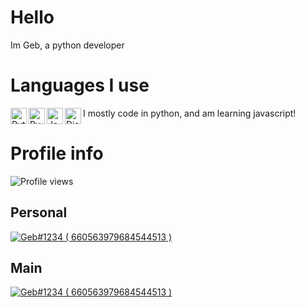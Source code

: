 # Hello
Im Geb, a python developer

# Languages I use
I mostly code in python, and am learning javascript!
<img align="left" alt="Python" width="26px" src="https://i.imgur.com/ml09ccU.png"/> <img align="left" alt="Py-Cord" width="26px" src="https://i.imgur.com/5klZwlq.png"/> <img align="left" alt="Javascript" width="26px" src="https://upload.wikimedia.org/wikipedia/commons/thumb/9/99/Unofficial_JavaScript_logo_2.svg/2048px-Unofficial_JavaScript_logo_2.svg.png"/> <img align="left" alt="Discord.JS" width="26px" src="https://cdn.discordapp.com/emojis/851461195554619442.png?v=1.png"/> 

# Profile info
![Profile views](https://gpvc.arturio.dev/ItzGeb)


## Personal
<a href="https://discord.com/users/456857241593708554">
<img src="https://discord.c99.nl/widget/theme-1/456857241593708554.png" alt="Geb#1234 ( 660563979684544513 )"/>
</a>

## Main
<a href="https://discord.com/users/660563979684544513">
<img src="https://discord.c99.nl/widget/theme-1/660563979684544513.png" alt="Geb#1234 ( 660563979684544513 )"/>
</a>
